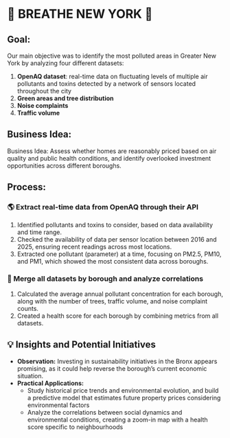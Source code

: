 # 🌃 BREATHE NEW YORK 🗽

## Goal: 
Our main objective was to identify the most polluted areas in Greater New York by analyzing four different datasets:

1. **OpenAQ dataset**: real-time data on fluctuating levels of multiple air pollutants and toxins detected by a network of sensors located throughout the city  
2. **Green areas and tree distribution**  
3. **Noise complaints**  
4. **Traffic volume**


## Business Idea:  
Business Idea: Assess whether homes are reasonably priced based on air quality and public health conditions, and identify overlooked investment opportunities across different boroughs.


## Process:

### 🌎 Extract real-time data from OpenAQ through their API
1. Identified pollutants and toxins to consider, based on data availability and time range.  
2. Checked the availability of data per sensor location between 2016 and 2025, ensuring recent readings across most locations.  
3. Extracted one pollutant (parameter) at a time, focusing on PM2.5, PM10, and PM1, which showed the most consistent data across boroughs.

### 🌳 Merge all datasets by borough and analyze correlations
1. Calculated the average annual pollutant concentration for each borough, along with the number of trees, traffic volume, and noise complaint counts.  
2. Created a health score for each borough by combining metrics from all datasets.


## 💡 Insights and Potential Initiatives  

- **Observation:** Investing in sustainability initiatives in the Bronx appears promising, as it could help reverse the borough’s current economic situation.  
- **Practical Applications:**  
  - Study historical price trends and environmental evolution, and build a predictive model that estimates future property prices considering environmental factors
  - Analyze the correlations between social dynamics and environmental conditions, creating a zoom-in map with a health score specific to neighbourhoods

  
